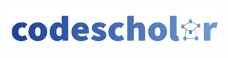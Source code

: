 <img align="center" src="./codescholar.png"/>


<!-- Elastic Search Docker -->
<!-- docker run --rm -p 9200:9200 -p 9300:9300 -e "xpack.security.enabled=false" -e "discovery.type=single-node" docker.elastic.co/elasticsearch/elasticsearch:8.7.0 -->

<!-- Redis Server Docker -->
<!-- docker run --rm -p 6379:6379 redis -->

<!-- Celery Backend Tasks -->
<!-- celery -A app_decl.celery worker --pool=solo --loglevel=info -->